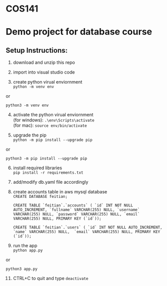 # COS141
# Demo project for database course

## Setup Instructions:

1. download and unzip this repo

2. import into visual studio code

3. create python virual enviornment \
```python -m venv env```

or

```python3 -m venv env```

4. activate the python virual enviornment \
   (for windows): ```.\env\Scripts\activate``` \
   (for mac): ```source env/bin/activate```
   
5. upgrade the pip \
```python -m pip install --upgrade pip```

or

```python3 -m pip install --upgrade pip```

6. install required libraries \
```pip install -r requirements.txt```

7. add/modify db.yaml file accordingly

8. create accounts table in aws mysql database \
```CREATE DATABASE feitian;```

   ```CREATE TABLE `feitian`.`accounts` ( `id` INT NOT NULL AUTO_INCREMENT, `fullname` VARCHAR(255) NULL, `username` VARCHAR(255) NULL, `password` VARCHAR(255) NULL, `email` VARCHAR(255) NULL, PRIMARY KEY (`id`));```

   ```CREATE TABLE `feitian`.`users` ( `id` INT NOT NULL AUTO_INCREMENT, `name` VARCHAR(255) NULL,  `email` VARCHAR(255) NULL, PRIMARY KEY (`id`));```

10. run the app \
```python app.py```
   
   or

```python3 app.py```

11. CTRL+C to quit and type ```deactivate```
